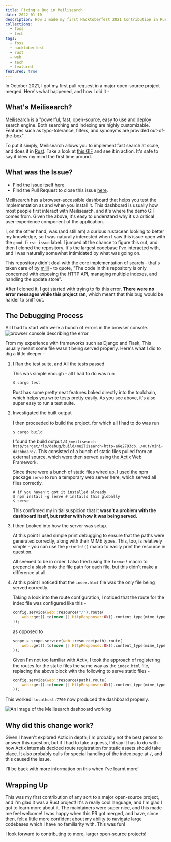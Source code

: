```yaml
---
title: Fixing a Bug in Meilisearch
date: 2022-01-10
description: How I made my first Hacktoberfest 2021 Contribution in Rustlang
collections:
  - foss
  - tech
tags:
  - foss
  - hacktoberfest
  - rust
  - web
  - tech
  - featured
featured: true
---
```


In October 2021, I got my first pull request in a major open-source project merged. Here's what happened, and how I did it -

## What's Meilisearch?

[Meilisearch](https://github.com/meilisearch/MeiliSearch) is a "powerful, fast, open-source, easy to use and deploy search engine. Both searching and indexing are highly customizable. Features such as typo-tolerance, filters, and synonyms are provided out-of-the-box".

To put it simply, Meilisearch allows you to implement fast search at scale, and does it in [Rust](https://www.rust-lang.org/). Take a look at [this GIF](https://github.com/meilisearch/MeiliSearch/blob/main/assets/trumen-fast.gif) and see it in action. It's safe to say it blew my mind the first time around.

## What was the Issue?

- Find the issue itself [here](https://github.com/meilisearch/MeiliSearch/issues/1750).
- Find the Pull Request to close this issue [here](https://github.com/meilisearch/MeiliSearch/pull/1755).

Meilisearch has a browser-accessible dashboard that helps you test the implementation as and when you install it. This dashboard is usually how most people first interact with Meilisearch, and it's where the demo GIF comes from. Given the above, it's easy to understand why it's a critical user-experience component of the application.

I, on the other hand, was (and still am) a curious rustacean looking to better my knowledge, so I was naturally interested when I saw this issue open with the `good first issue` label. I jumped at the chance to figure this out, and then I cloned the repository. It's the largest codebase I've interacted with, and I was naturally somewhat intimidated by what was going on.

This repository didn't deal with the core implementation of search - that's taken care of by [milli](https://github.com/meilisearch/milli/) - to quote, "The code in this repository is only concerned with exposing the HTTP API, managing multiple indexes, and handling the update store".

After I cloned it, I got started with trying to fix this error. **There were no error messages while this project ran**, which meant that this bug would be harder to sniff out.

## The Debugging Process

All I had to start with were a bunch of errors in the browser console.
![browser console describing the error](https://user-images.githubusercontent.com/7032172/135531091-5ce938ef-5ebf-485e-8c18-2beec258e1b6.png)

From my experience with frameworks such as Django and Flask, This usually meant some file wasn't being served properly. Here's what I did to dig a little deeper -

1. I Ran the test suite, and All the tests passed

   This was simple enough - all I had to do was run

   ```shell
   $ cargo test
   ```

   Rust has some pretty neat features baked directly into the toolchain, which helps you write tests pretty easily. As you see above, it's also super easy to run a test suite.

2. Investigated the built output

   I then proceeded to build the project, for which all I had to do was run

   ```shell
   $ cargo build
   ```

   I found the build output at `/meilisearch-http/target/rls/debug/build/meilisearch-http-a6e2793cb../out/mini-dashboard/`. This consisted of a bunch of static files pulled from an external source, which were then served using the [Actix](https://actix.rs/) Web Framework.

   Since there were a bunch of static files wired up, I used the npm package `serve` to run a temporary web server here, which served all files correctly.

   ```shell
   # if you haven't got it installed already
   $ npm install -g serve # installs this globally
   $ serve
   ```

   This confirmed my initial suspicion that it **wasn't a problem with the dashboard itself, but rather with how it was being served.**

3. I then Looked into how the server was setup.

   At this point I used simple print debugging to ensure that the paths were generated correctly, along with their MIME types. This, too, is relatively simple - you can use the `println!()` macro to easily print the resource in question.

   All seemed to be in order. I also tried using the `format!` macro to prepend a slash onto the file path for each file, but this didn't make a difference at all.

4. At this point I noticed that the `index.html` file was the only file being served correctly.

   Taking a look into the route configuration, I noticed that the route for the index file was configured like this -

   ```rust
   config.service(web::resource("/").route(
       web::get().to(move || HttpResponse::Ok().content_type(mime_type).body(data)),
   ));
   ```

   as opposed to

   ```rust
   scope = scope.service(web::resource(path).route(
       web::get().to(move || HttpResponse::Ok().content_type(mime_type).body(data)),
   ));
   ```

   Given I'm not too familiar with Actix, I took the approach of registering the routes for the static files the same way as the `index.html` file, replacing the above block with the following to serve static files -

   ```rust
   config.service(web::resource(path).route(
       web::get().to(move || HttpResponse::Ok().content_type(mime_type).body(data)),
   ));
   ```

This worked! `localhost:7700` now produced the dashboard properly.

![An Image of the Meilisearch dashboard working](https://user-images.githubusercontent.com/42117791/135704477-c39912c1-78f6-4b7b-aa0b-aecfb06f86fd.png)

## Why did this change work?

Given I haven't explored Actix in depth, I'm probably not the best person to answer this question, but if I had to take a guess, I'd say it has to do with how Actix internals decided route registration for static assets should take place. It also probably calls for special handling of the index page at `/`, and this caused the issue.

I'll be back with more information on this when I've learnt more!

## Wrapping Up

This was my first contribution of any sort to a major open-source project, and I'm glad it was a Rust project! It's a really cool language, and I'm glad I got to learn more about it. The maintainers were super nice, and this made me feel welcome! I was happy when this PR got merged, and have, since then, felt a little more confident about my ability to navigate large codebases which I have no familiarity with. This was fun!

I look forward to contributing to more, larger open-source projects!
